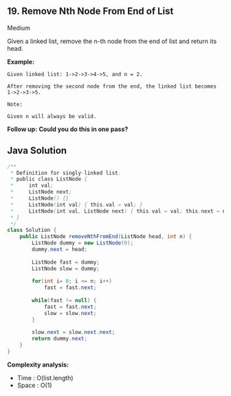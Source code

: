 ## 19. Remove Nth Node From End of List
Medium

Given a linked list, remove the n-th node from the end of list and return its head.

**Example:**
```
Given linked list: 1->2->3->4->5, and n = 2.

After removing the second node from the end, the linked list becomes 1->2->3->5.
```

```
Note:

Given n will always be valid.
```

**Follow up:**
**Could you do this in one pass?**

## Java Solution
```Java
/**
 * Definition for singly-linked list.
 * public class ListNode {
 *     int val;
 *     ListNode next;
 *     ListNode() {}
 *     ListNode(int val) { this.val = val; }
 *     ListNode(int val, ListNode next) { this.val = val; this.next = next; }
 * }
 */
class Solution {
    public ListNode removeNthFromEnd(ListNode head, int n) {
        ListNode dummy = new ListNode(0);
        dummy.next = head;
        
        ListNode fast = dummy;
        ListNode slow = dummy;
        
        for(int i= 0; i <= n; i++)
            fast = fast.next;
        
        while(fast != null) {
            fast = fast.next;
            slow = slow.next;
        }
        
        slow.next = slow.next.next;
        return dummy.next;
    }
}
```

**Complexity analysis:**
* Time : O(list.length)
* Space : O(1)